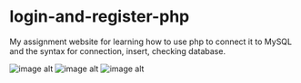 # login-and-register-php
My assignment website for learning how to use php to connect it to MySQL and the syntax for connection, insert, checking database.

![image alt]()
![image alt]()
![image alt]()
